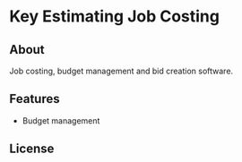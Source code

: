 
# Key Estimating Job Costing

## About ##

Job costing, budget management and bid creation software.

## Features ##

- Budget management





License
-------
